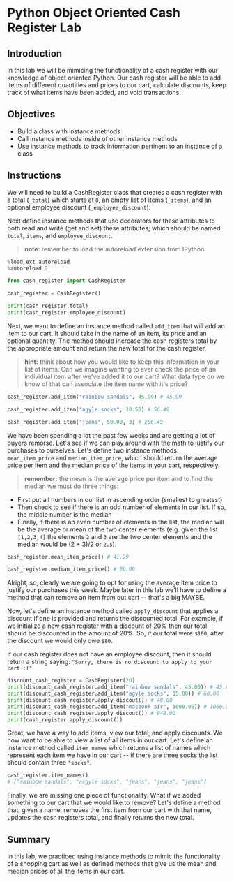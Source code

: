 
# Python Object Oriented Cash Register Lab

## Introduction
In this lab we will be mimicing the functionality of a cash register with our knowledge of object oriented Python. Our cash register will be able to add items of different quantities and prices to our cart, calculate discounts, keep track of what items have been added, and void transactions.

## Objectives

* Build a class with instance methods
* Call instance methods inside of other instance methods
* Use instance methods to track information pertinent to an instance of a class

## Instructions

We will need to build a CashRegister class that creates a cash register with a total (`_total`) which starts at `0`, an empty list of items (`_items`), and an optional employee discount (`_employee_discount`).

Next define instance methods that use decorators for these attributes to both read and write (get and set) these attributes, which should be named `total`, `items`, and `employee_discount`.

> **note:** remember to load the autoreload extension from IPython
```python
%load_ext autoreload
%autoreload 2
```


```python
from cash_register import CashRegister
```


```python
cash_register = CashRegister()
```


```python
print(cash_register.total)
print(cash_register.employee_discount)
```

Next, we want to define an instance method called `add_item` that will add an item to our cart. It should take in the name of an item, its price and an optional quantity. The method should increase the cash registers total by the appropriate amount and return the new total for the cash register.

> **hint:** think about how you would like to keep this information in your list of items. Can we imagine wanting to ever check the price of an individual item after we've added it to our cart? What data type do we know of that can associate the item name with it's price?


```python
cash_register.add_item("rainbow sandals", 45.99) # 45.99
```


```python
cash_register.add_item("agyle socks", 10.50) # 56.49
```


```python
cash_register.add_item("jeans", 50.00, 3) # 206.49
```

We have been spending a lot the past few weeks and are getting a lot of buyers remorse. Let's see if we can play around with the math to justify our purchases to ourselves. Let's define two instance methods: `mean_item_price` and `median_item_price`, which should return the average price per item and the median price of the items in your cart, respectively. 

> **remember:** the mean is the average price per item and to find the median we must do three things:
* First put all numbers in our list in ascending order (smallest to greatest)
* Then check to see if there is an odd number of elements in our list. If so, the middle number is the median
* Finally, if there is an even number of elements in the list, the median will be the average or mean of the two center elements (e.g. given the list `[1,2,3,4]` the elements `2` and `3` are the two center elements and the median would be (2 + 3)/2 or `2.5`).


```python
cash_register.mean_item_price() # 41.29
```


```python
cash_register.median_item_price() # 50.00
```

Alright, so, clearly we are going to opt for using the average item price to justify our purchases this week. Maybe later in this lab we'll have to define a method that can remove an item from out cart -- that's a big MAYBE.

Now, let's define an instance method called `apply_discount` that applies a discount if one is provided and returns the discounted total. For example, if we initialize a new cash register with a discount of 20% then our total should be discounted in the amount of 20%. So, if our total were `$100`, after the discount we would only owe `$80`.

If our cash register does not have an employee discount, then it should return a string saying: `"Sorry, there is no discount to apply to your cart :("`


```python
discount_cash_register = CashRegister(20)
print(discount_cash_register.add_item("rainbow sandals", 45.00)) # 45.00
print(discount_cash_register.add_item("agyle socks", 15.00)) # 60.00
print(discount_cash_register.apply_discout()) # 48.00
print(discount_cash_register.add_item("macbook air", 1000.00)) # 1060.00
print(discount_cash_register.apply_discout()) # 848.00
print(cash_register.apply_discount())
```

Great, we have a way to add items, view our total, and apply discounts. We now want to be able to view a list of all items in our cart. Let's define an instance method called `item_names` which returns a list of names which represent each item we have in our cart -- if there are three socks the list should contain three `"socks"`. 


```python
cash_register.item_names() 
# ["rainbow sandals", "argyle socks", "jeans", "jeans", "jeans"]
```

Finally, we are missing one piece of functionality. What if we added something to our cart that we would like to remove? Let's define a method that, given a name, removes the first item from our cart with that name, updates the cash registers total, and finally returns the new total.

## Summary
In this lab, we practiced using instance methods to mimic the functionality of a shopping cart as well as defined methods that give us the mean and median prices of all the items in our cart. 
